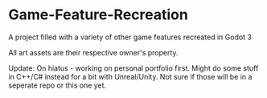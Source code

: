 # Game-Feature-Recreation
A project filled with a variety of other game features recreated in Godot 3

All art assets are their respective owner's property.

Update: On hiatus - working on personal portfolio first. Might do some stuff in C++/C# instead for a bit with Unreal/Unity. Not sure if those will be in a seperate repo or this one yet.
